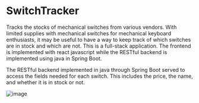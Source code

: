 # SwitchTracker
Tracks the stocks of mechanical switches from various vendors. With limited supplies with mechanical switches for mechanical keyboard enthusiasts, it may be useful to have a way to keep track of which switches are in stock and which are not. This is a full-stack application. The frontend is implemented with react javascript while the RESTful backend is implemented using java in Spring Boot.


The RESTful backend implemented in java through Spring Boot served to access the fields needed for each switch. This includes the price, the name, and whether it is in stock or not.

![image](https://user-images.githubusercontent.com/79131282/133377633-b080870a-89dc-4ba0-a469-c3d2f600e6ab.png)


